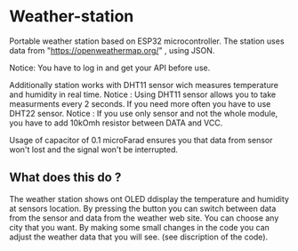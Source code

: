 # Weather-station
Portable weather station based on ESP32 microcontroller.
The station uses data from "https://openweathermap.org/" , using JSON.

Notice: You have to log in and get your API before use.

Additionally station works with DHT11 sensor wich measures temperature and humidity in real time. 
Notice : Using DHT11 sensor allows you to take measurments every 2 seconds. If you need more often you have to use DHT22 sensor.
Notice : If you use only sensor and not the whole module, you have to add 10kOmh resistor between DATA and VCC.

Usage of capacitor of 0.1 microFarad ensures you that data from sensor won't lost and the signal won't be interrupted.

## What does this do ?
The weather station shows ont OLED ddisplay the temperature and humidity at sensors location. By pressing the button you can switch between data from the sensor and data from the weather web site. You can choose any city that you want.
By making some small changes in the code you can adjust the weather data that you will see. (see discription of the code).
